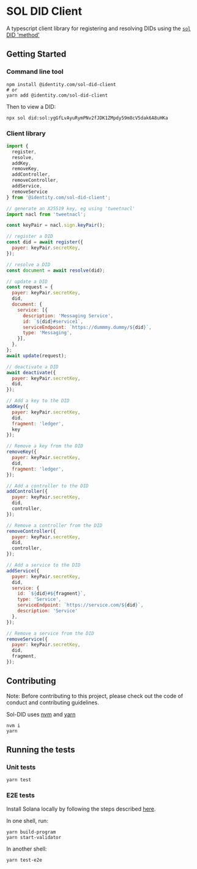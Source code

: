 # SOL DID Client

A typescript client library for registering and resolving DIDs using the [`sol` DID 'method'](https://identity-com.github.io/sol-did/did-method-spec.html)

## Getting Started

### Command line tool

```shell
npm install @identity.com/sol-did-client
# or
yarn add @identity.com/sol-did-client
```

Then to view a DID:

```
npx sol did:sol:ygGfLvAyuRymPNv2fJDK1ZMpdy59m8cV5dak6A8uHKa
```

### Client library

```js
import {
  register, 
  resolve, 
  addKey, 
  removeKey, 
  addController, 
  removeController, 
  addService, 
  removeService
} from '@identity.com/sol-did-client';

// generate an X25519 key, eg using 'tweetnacl'
import nacl from 'tweetnacl';

const keyPair = nacl.sign.keyPair();

// register a DID
const did = await register({
  payer: keyPair.secretKey,
});

// resolve a DID
const document = await resolve(did);

// update a DID
const request = {
  payer: keyPair.secretKey,
  did,
  document: {
    service: [{
      description: 'Messaging Service',
      id: `${did}#service1`,
      serviceEndpoint: `https://dummmy.dummy/${did}`,
      type: 'Messaging',
    }],
  },
};
await update(request);

// deactivate a DID
await deactivate({
  payer: keyPair.secretKey,
  did,
});

// Add a key to the DID
addKey({
  payer: keyPair.secretKey,
  did,
  fragment: 'ledger',
  key
});

// Remove a key from the DID
removeKey({
  payer: keyPair.secretKey,
  did,
  fragment: 'ledger',
});

// Add a controller to the DID
addController({
  payer: keyPair.secretKey,
  did,
  controller,
});

// Remove a controller from the DID
removeController({
  payer: keyPair.secretKey,
  did,
  controller,
});

// Add a service to the DID
addService({
  payer: keyPair.secretKey,
  did,
  service: {
    id: `${did}#${fragment}`,
    type: 'Service',
    serviceEndpoint: `https://service.com/${did}`,
    description: 'Service'
  },
});

// Remove a service from the DID
removeService({
  payer: keyPair.secretKey,
  did,
  fragment,
});
```

## Contributing

Note: Before contributing to this project, please check out the code of conduct and contributing guidelines.

Sol-DID uses [nvm](https://github.com/nvm-sh/nvm) and [yarn](https://yarnpkg.com/)

```shell
nvm i
yarn
```

## Running the tests

### Unit tests

```shell
yarn test
```

### E2E tests

Install Solana locally by following the steps described [here](https://docs.solana.com/cli/install-solana-cli-tools).

In one shell, run:

```shell
yarn build-program
yarn start-validator
```

In another shell:

```shell
yarn test-e2e
```
